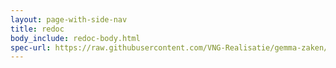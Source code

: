 ```yaml
---
layout: page-with-side-nav
title: redoc
body_include: redoc-body.html
spec-url: https://raw.githubusercontent.com/VNG-Realisatie/gemma-zaken/master/api-specificatie/drc/1.2.x/1.2.4/openapi.yaml
---
```

<redoc spec-url='{{ page.spec-url}}'></redoc>
